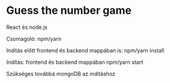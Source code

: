 # Guess the number game

React és node.js

Csomagoló: npm/yarn

Indítás előtt frontend és backend mappában is: npm/yarn install

Indítás: frontend és backend mappában npm/yarn start

Szükséges továbbá mongoDB az indításhoz
